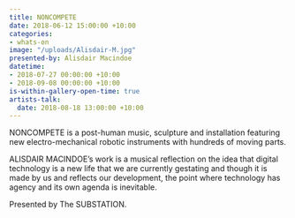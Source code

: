 ```yaml
---
title: NONCOMPETE
date: 2018-06-12 15:00:00 +10:00
categories:
- whats-on
image: "/uploads/Alisdair-M.jpg"
presented-by: Alisdair Macindoe
datetime:
- 2018-07-27 00:00:00 +10:00
- 2018-09-08 00:00:00 +10:00
is-within-gallery-open-time: true
artists-talk:
  date: 2018-08-18 13:00:00 +10:00
---
```


NONCOMPETE is a post-human music, sculpture and installation featuring new electro-mechanical robotic instruments with hundreds of moving parts.

ALISDAIR MACINDOE’s work is a musical reflection on the idea that digital technology is a new life that we are currently gestating and though it is made by us and reflects our development, the point where technology has agency and its own agenda is inevitable. 

Presented by The SUBSTATION.  